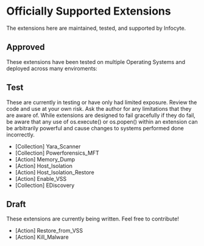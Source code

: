 # Officially Supported Extensions
The extensions here are maintained, tested, and supported by Infocyte.

## Approved
These extensions have been tested on multiple Operating Systems and deployed across many enviroments:

## Test
These are currently in testing or have only had limited exposure. Review the code and use at your own risk. Ask the author for any limitations that they are aware of. While extensions are designed to fail gracefully if they do fail, be aware that any use of os.execute() or os.popen() within an extension can be arbitrarily powerful and cause changes to systems performed done incorrectly.
- [Collection] Yara_Scanner
- [Collection] Powerforensics_MFT
- [Action] Memory_Dump
- [Action] Host_Isolation 
- [Action] Host_Isolation_Restore
- [Action] Enable_VSS
- [Collection] EDiscovery

## Draft
These extensions are currently being written. Feel free to contribute!
- [Action] Restore_from_VSS
- [Action] Kill_Malware
